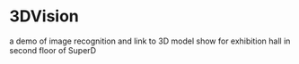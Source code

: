 # 3DVision
a demo of image recognition and link to 3D model show for exhibition hall in second floor of SuperD 
